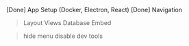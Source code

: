 [Done] App Setup (Docker, Electron, React)
[Done] Navigation
> Layout
> Views
> Database Embed

> hide menu
> disable dev tools